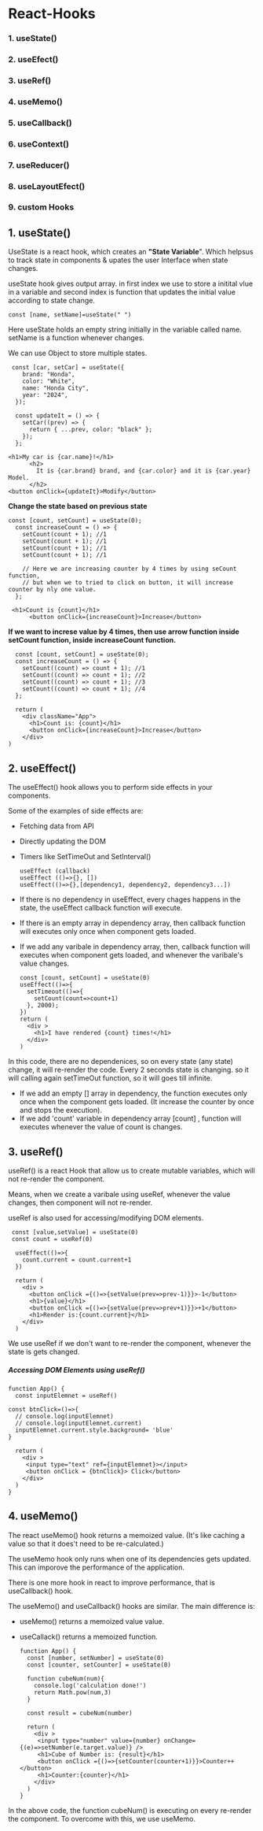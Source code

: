 # React-Hooks
### 1. useState()
### 2. useEfect()
### 3. useRef()
### 4. useMemo()
### 5. useCallback()
### 6. useContext()
### 7. useReducer()
### 8. useLayoutEfect()
### 9. custom Hooks


## 1. useState()

UseState is a react hook, which creates an **"State Variable**". Which helpsus to track state in components & upates the user Interface when state changes.

useState hook gives output array.
in first index we use to store a initital vlue in a variable and second index is function that updates the initial value according to state change.

    const [name, setName]=useState(" ")

Here useState holds an empty string initially in the variable called name. setName is a function whenever changes.

We can use Object to store multiple states.

     const [car, setCar] = useState({
        brand: "Honda",
        color: "White",
        name: "Honda City",
        year: "2024",
      });
    
      const updateIt = () => {
        setCar((prev) => {
          return { ...prev, color: "black" };
        });
      };
    
    <h1>My car is {car.name}!</h1>
          <h2>
            It is {car.brand} brand, and {car.color} and it is {car.year} Model.
          </h2>
    <button onClick={updateIt}>Modify</button>

**Change the state based on previous state**

    const [count, setCount] = useState(0);
      const increaseCount = () => {
        setCount(count + 1); //1
        setCount(count + 1); //1
        setCount(count + 1); //1
        setCount(count + 1); //1
    
        // Here we are increasing counter by 4 times by using seCount function, 
        // but when we to tried to click on button, it will increase counter by nly one value.
      };
    
     <h1>Count is {count}</h1>
          <button onClick={increaseCount}>Increase</button>

**If we want to increse value by 4 times, then use arrow function inside setCount function,  inside increaseCount function.**


      const [count, setCount] = useState(0);
      const increaseCount = () => {
        setCount((count) => count + 1); //1
        setCount((count) => count + 1); //2
        setCount((count) => count + 1); //3
        setCount((count) => count + 1); //4
      };
    
      return (
        <div className="App">
          <h1>Count is: {count}</h1>
          <button onClick={increaseCount}>Increase</button>
        </div>
    )


## 2. useEffect()

The useEffect() hook allows you to perform side effects in your components. 

Some of the examples of side effects are:
- Fetching data from API
- Directly updating the DOM
- Timers like SetTimeOut and SetInterval()

      useEffect (callback)
      useEffect (()=>{}, [])
      useEffect(()=>{},[dependency1, dependency2, dependency3...])
  
- If there is no dependency in useEffect, every chages happens in the state, the useEffect callback function will execute.
- If there is an empty array in dependency array, then callback function will executes only once when component gets loaded.
- If we add any varibale in dependency array, then, callback function will executes when component gets loaded, and whenever the varibale's value changes.

      const [count, setCount] = useState(0)
      useEffect(()=>{
        setTimeout(()=>{
          setCount(count=>count+1)
        }, 2000);
      })
      return (
        <div >
          <h1>I have rendered {count} times!</h1>
        </div>
      )
In this code, there are no dependenices, so on every state (any state) change, it will re-render the code. Every 2 seconds state is changing. so it will calling again setTimeOut function, so it will goes till infinite.

- If we add an empty [] array in dependency, the function executes only once when the component gets loaded. (It increase the counter by once and stops the execution).
- If we add 'count' variable in dependency array [count] , function will executes whenever the value of count is changes. 


## 3. useRef()

useRef() is a react Hook that allow us to create mutable variables, which will not re-render the component.

Means, when we create a varibale using useRef, whenever the value changes, then component will not re-render.

useRef is also used for accessing/modifying DOM elements.

     const [value,setValue] = useState(0)
     const count = useRef(0)
      
      useEffect(()=>{
        count.current = count.current+1
      })
    
      return (
        <div >
          <button onClick ={()=>{setValue(prev=>prev-1)}}>-1</button>
          <h1>{value}</h1>
          <button onClick ={()=>{setValue(prev=>prev+1)}}>+1</button>
          <h1>Render is:{count.current}</h1>
        </div>
      )

We use useRef if we don't want to re-render the component, whenever the state is gets changed.

##### Accessing DOM Elements using useRef()

    function App() {
      const inputElemnet = useRef()
      
    const btnClick=()=>{
      // console.log(inputElemnet)
      // console.log(inputElemnet.current)
      inputElemnet.current.style.background= 'blue'
    }
    
      return (
        <div >
         <input type="text" ref={inputElemnet}></input>
         <button onClick = {btnClick}> Click</button>
        </div>
      )
    }

## 4. useMemo()

The react useMemo() hook returns a memoized value. (It's like caching a value so that it does't need to be re-calculated.)

The useMemo hook only runs when one of its dependencies gets updated. This can imporove the performance of the application. 

There is one more hook in react to improve performance, that is useCallback() hook.

The useMemo() and useCallback() hooks are similar. The main difference is:
  - useMemo() returns a memoized value value.
  - useCallack() returns a memoized function.

        function App() {
          const [number, setNumber] = useState(0)
          const [counter, setCounter] = useState(0)
          
          function cubeNum(num){
            console.log('calculation done!')
            return Math.pow(num,3)
          }
          
          const result = cubeNum(number)
        
          return (
            <div >
             <input type="number" value={number} onChange={(e)=>setNumber(e.target.value)} />
             <h1>Cube of Number is: {result}</h1>
             <button onClick ={()=>{setCounter(counter+1)}}>Counter++</button>
             <h1>Counter:{counter}</h1>
            </div>
          )
        }
In the above code, the function cubeNum() is executing on every re-render the component. To overcome with this, we use useMemo. 
